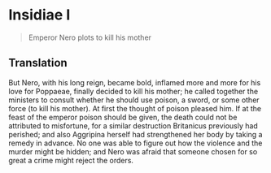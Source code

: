# Insidiae I

> Emperor Nero plots to kill his mother

## Translation

But Nero, with his long reign, became bold, inflamed more and more for his love for Poppaeae, finally decided to kill his mother; he called together the ministers to consult whether he should use poison, a sword, or some other force (to kill his mother). At first the thought of poison pleased him. If at the feast of the emperor poison should be given, the death could not be attributed to misfortune, for a similar destruction Britanicus previously had perished; and also Aggripina herself had strengthened her body by taking a remedy in advance. No one was able to figure out how the violence and the murder might be hidden; and Nero was afraid that someone chosen for so great a crime might reject the orders.
